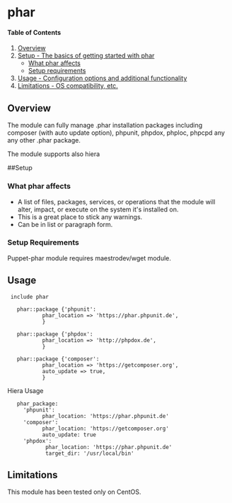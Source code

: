 # phar

#### Table of Contents

1. [Overview](#overview)
3. [Setup - The basics of getting started with phar](#setup)
    * [What phar affects](#what-phar-affects)
    * [Setup requirements](#setup-requirements)
4. [Usage - Configuration options and additional functionality](#usage)
5. [Limitations - OS compatibility, etc.](#limitations)

## Overview

The module can fully manage .phar installation packages including composer (with auto update option), phpunit, phpdox, phploc, phpcpd any any other .phar package.

The module supports also hiera

##Setup 

### What phar affects

* A list of files, packages, services, or operations that the module will alter,
  impact, or execute on the system it's installed on.
* This is a great place to stick any warnings.
* Can be in list or paragraph form.

### Setup Requirements 

Puppet-phar module requires maestrodev/wget module.

## Usage

     include phar

       phar::package {'phpunit':
               phar_location => 'https://phar.phpunit.de',
               }

       phar::package {'phpdox':
               phar_location => 'http://phpdox.de',
               }

       phar::package {'composer':
               phar_location => 'https://getcomposer.org',
               auto_update => true,
               }

 Hiera Usage

       phar_package:
         'phpunit':
               phar_location: 'https://phar.phpunit.de'
         'composer':
               phar_location: 'https://getcomposer.org'
               auto_update: true
         'phpdox':
                phar_location: 'https://phar.phpunit.de'
                target_dir: '/usr/local/bin'


## Limitations

This module has been tested only on CentOS.

